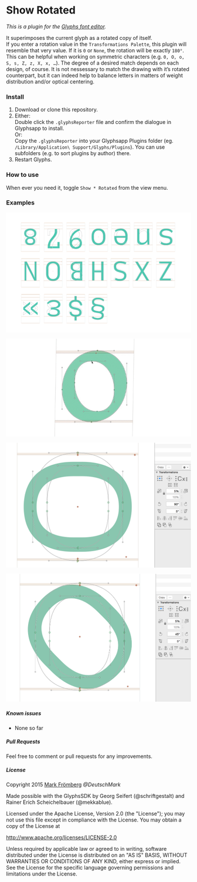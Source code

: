 # Show Rotated

*This is a plugin for the [Glyphs font editor](http://glyphsapp.com/).*  

It superimposes the current glyph as a rotated copy of itself.  
If you enter a rotation value in the `Transformations Palette`, this plugin will resemble that very value. If it is `0` or `None`, the rotation will be exactly `180°`.  
This can be helpful when working on symmetric characters (e.g. `0, O, o, S, s, Z, z, X, x, …`). The degree of a desired match depends on each design, of course. It is not nessessary to match the drawing with it’s rotated counterpart, but it can indeed help to balance letters in matters of weight distribution and/or optical centering.

### Install

1. Download or clone this repository.
2. Either:  
   Double click the `.glyphsReporter` file and confirm the dialogue in Glyphsapp to install.  
   Or:  
   Copy the `.glyphsReporter` into your Glyphsapp Plugins folder (eg. `/Library/Application\ Support/Glyphs/Plugins`). You can use subfolders (e.g. to sort plugins by author) there.
3. Restart Glyphs.

### How to use

When ever you need it, toggle `Show * Rotated` from the view menu.

### Examples

![Show Rotated Demo](https://raw.githubusercontent.com/DeutschMark/Show-Rotated/master/Screenshots/Show%20Rotated%20-%20Mark%20-%20Froemberg%2001.png?raw=true "Show Rotated Demo")

![Show Rotated live Demo](https://github.com/DeutschMark/Show-Rotated/blob/master/Screenshots/Show%20Rotated%20-%20Mark%20-%20Froemberg%2002.gif?raw=true "Show Rotated live Demo")

![Show Rotated Demo](https://github.com/DeutschMark/Show-Rotated/blob/master/Screenshots/Show%20Rotated%20-%20Mark%20-%20Froemberg%2003.png?raw=true "Show Rotated Demo")

![Show Rotated Demo](https://github.com/DeutschMark/Show-Rotated/blob/master/Screenshots/Show%20Rotated%20-%20Mark%20-%20Froemberg%2004-png.png?raw=true "Show Rotated Demo")


##### Known issues

- None so far

##### Pull Requests

Feel free to comment or pull requests for any improvements.

##### License

Copyright 2015 [Mark Frömberg](http://www.markfromberg.com/) *@DeutschMark*

Made possible with the GlyphsSDK by Georg Seifert (@schriftgestalt) and Rainer Erich Scheichelbauer (@mekkablue).

Licensed under the Apache License, Version 2.0 (the "License");
you may not use this file except in compliance with the License.
You may obtain a copy of the License at

http://www.apache.org/licenses/LICENSE-2.0

Unless required by applicable law or agreed to in writing, software
distributed under the License is distributed on an "AS IS" BASIS,
WITHOUT WARRANTIES OR CONDITIONS OF ANY KIND, either express or implied.
See the License for the specific language governing permissions and
limitations under the License.
